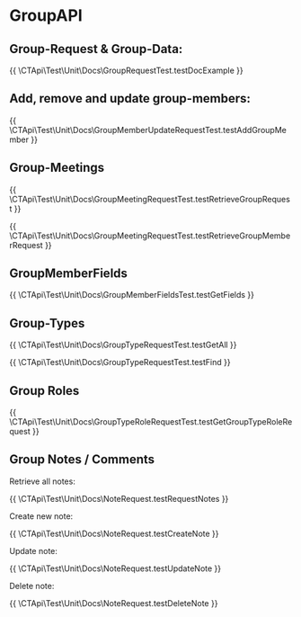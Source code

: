 # GroupAPI

## Group-Request & Group-Data:

{{ \CTApi\Test\Unit\Docs\GroupRequestTest.testDocExample }}

## Add, remove and update group-members:

{{ \CTApi\Test\Unit\Docs\GroupMemberUpdateRequestTest.testAddGroupMember }}

## Group-Meetings

{{ \CTApi\Test\Unit\Docs\GroupMeetingRequestTest.testRetrieveGroupRequest }}

{{ \CTApi\Test\Unit\Docs\GroupMeetingRequestTest.testRetrieveGroupMemberRequest }}

## GroupMemberFields

{{ \CTApi\Test\Unit\Docs\GroupMemberFieldsTest.testGetFields }}

## Group-Types

{{ \CTApi\Test\Unit\Docs\GroupTypeRequestTest.testGetAll }}

{{ \CTApi\Test\Unit\Docs\GroupTypeRequestTest.testFind }}

## Group Roles

{{ \CTApi\Test\Unit\Docs\GroupTypeRoleRequestTest.testGetGroupTypeRoleRequest }}

## Group Notes / Comments

Retrieve all notes:

{{ \CTApi\Test\Unit\Docs\NoteRequest.testRequestNotes }}

Create new note:

{{ \CTApi\Test\Unit\Docs\NoteRequest.testCreateNote }}

Update note:

{{ \CTApi\Test\Unit\Docs\NoteRequest.testUpdateNote }}

Delete note:

{{ \CTApi\Test\Unit\Docs\NoteRequest.testDeleteNote }}